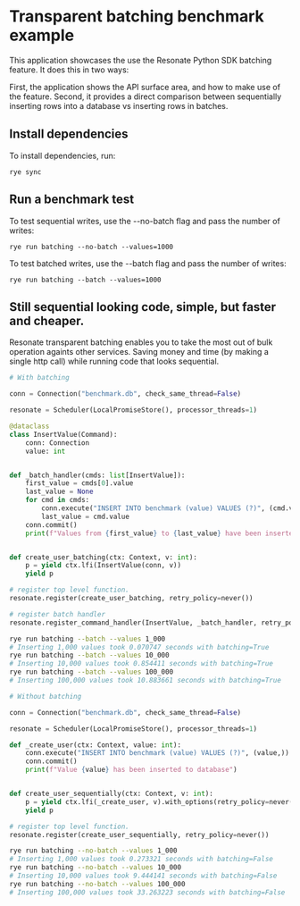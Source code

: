 # Transparent batching benchmark example

This application showcases the use the Resonate Python SDK batching feature.
It does this in two ways:

First, the application shows the API surface area, and how to make use of the feature.
Second, it provides a direct comparison between sequentially inserting rows into a database vs inserting rows in batches.

## Install dependencies

To install dependencies, run:

```shell
rye sync
```

## Run a benchmark test

To test sequential writes, use the --no-batch flag and pass the number of writes:

```shell
rye run batching --no-batch --values=1000
```

To test batched writes, use the --batch flag and pass the number of writes:

```shell
rye run batching --batch --values=1000
```

## Still sequential looking code, simple, but faster and cheaper.

Resonate transparent batching enables you to take the most out of bulk operation againts other services. Saving money and time (by making a single http call) while running code that looks sequential.

```py
# With batching

conn = Connection("benchmark.db", check_same_thread=False)

resonate = Scheduler(LocalPromiseStore(), processor_threads=1)

@dataclass
class InsertValue(Command):
    conn: Connection
    value: int


def _batch_handler(cmds: list[InsertValue]):
    first_value = cmds[0].value
    last_value = None
    for cmd in cmds:
        conn.execute("INSERT INTO benchmark (value) VALUES (?)", (cmd.value,))
        last_value = cmd.value
    conn.commit()
    print(f"Values from {first_value} to {last_value} have been inserted to database.")


def create_user_batching(ctx: Context, v: int):
    p = yield ctx.lfi(InsertValue(conn, v))
    yield p

# register top level function.
resonate.register(create_user_batching, retry_policy=never())

# register batch handler
resonate.register_command_handler(InsertValue, _batch_handler, retry_policy=never())

```

```bash
rye run batching --batch --values 1_000
# Inserting 1,000 values took 0.070747 seconds with batching=True
rye run batching --batch --values 10_000
# Inserting 10,000 values took 0.854411 seconds with batching=True
rye run batching --batch --values 100_000
# Inserting 100,000 values took 10.883661 seconds with batching=True
```

```py
# Without batching

conn = Connection("benchmark.db", check_same_thread=False)

resonate = Scheduler(LocalPromiseStore(), processor_threads=1)

def _create_user(ctx: Context, value: int):
    conn.execute("INSERT INTO benchmark (value) VALUES (?)", (value,))
    conn.commit()
    print(f"Value {value} has been inserted to database")


def create_user_sequentially(ctx: Context, v: int):
    p = yield ctx.lfi(_create_user, v).with_options(retry_policy=never())
    yield p

# register top level function.
resonate.register(create_user_sequentially, retry_policy=never())

```

```bash
rye run batching --no-batch --values 1_000
# Inserting 1,000 values took 0.273321 seconds with batching=False
rye run batching --no-batch --values 10_000
# Inserting 10,000 values took 9.444141 seconds with batching=False
rye run batching --no-batch --values 100_000
# Inserting 100,000 values took 33.263223 seconds with batching=False
```
